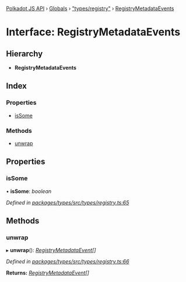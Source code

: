 [Polkadot JS API](../README.md) › [Globals](../globals.md) › ["types/registry"](../modules/_types_registry_.md) › [RegistryMetadataEvents](_types_registry_.registrymetadataevents.md)

# Interface: RegistryMetadataEvents

## Hierarchy

* **RegistryMetadataEvents**

## Index

### Properties

* [isSome](_types_registry_.registrymetadataevents.md#issome)

### Methods

* [unwrap](_types_registry_.registrymetadataevents.md#unwrap)

## Properties

###  isSome

• **isSome**: *boolean*

*Defined in [packages/types/src/types/registry.ts:65](https://github.com/polkadot-js/api/blob/e84be032f4/packages/types/src/types/registry.ts#L65)*

## Methods

###  unwrap

▸ **unwrap**(): *[RegistryMetadataEvent](_types_registry_.registrymetadataevent.md)[]*

*Defined in [packages/types/src/types/registry.ts:66](https://github.com/polkadot-js/api/blob/e84be032f4/packages/types/src/types/registry.ts#L66)*

**Returns:** *[RegistryMetadataEvent](_types_registry_.registrymetadataevent.md)[]*
